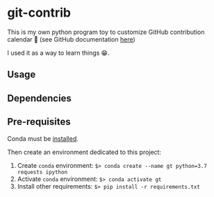 # git-contrib

This is my own python program toy to customize GitHub contribution calendar 👾 (see GitHub documentation [here](https://help.github.com/en/articles/viewing-contributions-on-your-profile))

I used it as a way to learn things 😁.

## Usage

## Dependencies

## Pre-requisites

Conda must be [installed](https://conda.io/projects/conda/en/latest/user-guide/install/index.html#regular-installation).

Then create an environment dedicated to this project:

1. Create `conda` environment: `$> conda create --name gt python=3.7 requests ipython`
2. Activate `conda` environment: `$> conda activate gt`
3. Install other requirements: `$> pip install -r requirements.txt`
